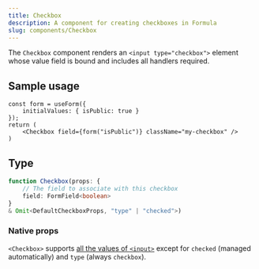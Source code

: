 ```yaml
---
title: Checkbox
description: A component for creating checkboxes in Formula
slug: components/Checkbox
---
```


The `Checkbox` component renders an `<input type="checkbox">` element whose value field is bound and includes all
handlers required.

## Sample usage

```tsx
const form = useForm({
    initialValues: { isPublic: true }
});
return (
    <Checkbox field={form("isPublic")} className="my-checkbox" />
)
```

## Type

```typescript
function Checkbox(props: {
    // The field to associate with this checkbox
    field: FormField<boolean>
}
& Omit<DefaultCheckboxProps, "type" | "checked">)
```

### Native props

`<Checkbox>` supports [all the values of `<input>`](https://developer.mozilla.org/en-US/docs/Web/HTML/Reference/Elements/input#attributes)
except for `checked` (managed automatically) and `type` (always `checkbox`).
